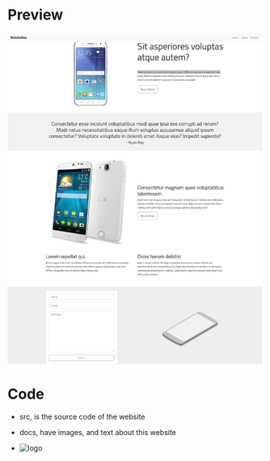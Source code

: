 # Preview
![](docs/screenshot.png)

# Code
- src, is the source code of the website
- docs, have images, and text about this website

- ![logo](https://github.com/user-attachments/assets/981c701d-382b-4d88-8d12-a274766afa3c)


